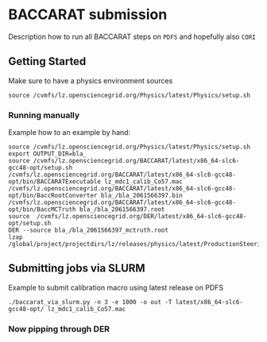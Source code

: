 # BACCARAT submission

Description how to run all BACCARAT steps on `PDFS` and hopefully also `CORI`

## Getting Started

Make sure to have a physics environment sources

```
source /cvmfs/lz.opensciencegrid.org/Physics/latest/Physics/setup.sh
```


### Running manually

Example how to an example by hand:


```
source /cvmfs/lz.opensciencegrid.org/Physics/latest/Physics/setup.sh
export OUTPUT_DIR=bla_
source /cvmfs/lz.opensciencegrid.org/BACCARAT/latest/x86_64-slc6-gcc48-opt/setup.sh
/cvmfs/lz.opensciencegrid.org/BACCARAT/latest/x86_64-slc6-gcc48-opt/bin/BACCARATExecutable lz_mdc1_calib_Co57.mac
/cvmfs/lz.opensciencegrid.org/BACCARAT/latest/x86_64-slc6-gcc48-opt/bin/BaccRootConverter bla_/bla_2061566397.bin
/cvmfs/lz.opensciencegrid.org/BACCARAT/latest/x86_64-slc6-gcc48-opt/bin/BaccMCTruth bla_/bla_2061566397.root
source  /cvmfs/lz.opensciencegrid.org/DER/latest/x86_64-slc6-gcc48-opt/setup.sh
DER --source bla_/bla_2061566397_mctruth.root
lzap /global/project/projectdirs/lz/releases/physics/latest/ProductionSteeringFiles/RunLZapMDC2TimeIntervals.py

```


## Submitting jobs via SLURM


Example to submit calibration macro using latest release on PDFS


```
./baccarat_via_slurm.py -n 3 -e 1000 -o out -T latest/x86_64-slc6-gcc48-opt/ lz_mdc1_calib_Co57.mac

```


### Now pipping through DER

